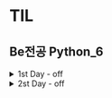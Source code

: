 # TIL

## Be전공 Python_6

<details>
<summary>1st Day - off</summary>
<div markdown="1">

- 신입개발자의 역량

1. 코테통과 (알고리즘)
2. CS
3. 영어
4. 잔디가 빽빽(꾸준한 학습 증명) → 가장 중요

------

#### Git (분산 버전 관리 프로그램) / Github (Git 기반 저장소 서비스) -  소잘능개의 기본
	- 중앙 집중식 버전 관리(SVN, 서버컴퓨터 한대. 매니지먼트쪽 강점.)의 단점 보완.
	- 레거시 프로젝트(와 그 히스토리)의 안정적인 보관을 위해서는 분산 버전 관리가 유리하다.
	- 법인이 쓰기에는 Github이 더 비싸고, 소스코드가 서버로 들어가기 때문에 보안 이슈가 있음.

- CLI (Command Line Interface) & Markdown
	- GUI - 그래픽으로 상호작용. 쉽지만 성능이 더 소모됨.
	- CLI - 명령어를 통해 상호작용. 서버/개발 시스템이 이러한 조작환경제공.
	- Git Bash
		- Git은 Linux로 되어있기 때문에, 윈도우에서 Linux를 사용하기 위해 Git Bash로 수행.
		- 절대경로: 모든 경로 / 상대경로: 현재디렉토리 기준 상대적 위치

- Markdown → 텍스트기반 가벼운 markup언어
	- 문서 구조화와 내용을 쉽고 빠르게 작성코자. (특히 웹 환경)
	- 선택한 언어의 Highlight Syntax 적용.
	- README.md
		- 파일을 통해서 오픈 소스의 공식 문서 작성. 잔디심을때마다!
			- 프로젝트에 대한 설명
			- 가장 먼저 보는 문서
			- 일반적으로 SW와 함께 배포
			- 형식은 따로 없으나 일반적으로 Markdown 활용
		- 개인 프로젝트의 소개 문서 작성
		- 매일 학습한 내용 정리
		- MarkDown 활용한 블로그 운영

#### Repository
- 특정 디렉토리 버전관리하는 저장소
1) git init 명령어로 로컬 저장소 생성 → 기본 필수요소(초기값)을 세팅해줌.
2) .git 디렉토리에 버전 관리에 필요한 것이 들어있음
3) git config —global → 이메일과 유저네임 설정.
4) README.md
- Working Directory(작업하는 실제 디렉토리 — untracked)
 → <git add 파일명 or git add . (현재디렉토리 전체)> →
- Staging Area(커밋으로 남기고 싶은 파일이 있는 곳 — staged)
 → <git commit -m “메세지”> →
- Repository(커밋이 저장되는곳 — committed) → <git push> →
- vscode에서 Git Graph 설치해볼 것!

#### ??Staging Area는 왜 있지??
- Working Directory 자체의 모습이 아니라 수정사항(변화된 내용)만 반영되기 위해서!
- 상용(퍼블리싱)할 내용들만 골라 commit해야 하니깐~

#### Github Repo Settings에서 default Branch를 master로 바꿔야 하는 이유?
- main으로 바뀐 이유가 있다.
 [깃허브, 개발용어 '마스터'→메인으로 바꾼다](https://zdnet.co.kr/view/?no=20200921101131)
- 그런데 기존 기업들은 모두 master로 쓰기 때문에 main으로 저장하자~

#### 로컬과 깃헙 레포 연결하기
- git remote add origin 링크 → 연결.
	- 링크의 별명을 origin으로 설정하는 것.
- git push -u origin master → 깃푸쉬.
	- origin → 별명
	- master → local branch 이름

#### git clone, git pull
- clone == 해당 url을 다운로드 받는 것.
- pull == remote에서 local로 업데이트 하는 것.
	- vscode에서 수정 옵션 선택 가능

</div>
</details>

<details>
<summary>2st Day - off</summary>
<div markdown="1">

### git collaborator 초대

[https://eunoia3jy.tistory.com/118](https://eunoia3jy.tistory.com/118)

### git branch 활용

[https://git-scm.com/book/ko/v2/Git-브랜치-브랜치란-무엇인가](https://git-scm.com/book/ko/v2/Git-%EB%B8%8C%EB%9E%9C%EC%B9%98-%EB%B8%8C%EB%9E%9C%EC%B9%98%EB%9E%80-%EB%AC%B4%EC%97%87%EC%9D%B8%EA%B0%80)

1. 브렌치 생성 후 이동

```bash
git checkout -b (브렌치)

git switch -c (브렌치)
```

[https://git-scm.com/book/ko/v2/Git-브랜치-브랜치와-Merge-의-기초](https://git-scm.com/book/ko/v2/Git-%EB%B8%8C%EB%9E%9C%EC%B9%98-%EB%B8%8C%EB%9E%9C%EC%B9%98%EC%99%80-Merge-%EC%9D%98-%EA%B8%B0%EC%B4%88)

1. 병합 (마스터 브렌치와 입력 브렌치의 병합)

```bash
git merge (브렌치)
```

1. 변화 확인하기

```bash
git log --oneline --graph
```

## 챗봇 프로그래밍

### 4차 산업 혁명과 소프트웨어

- 4차산업 - 소프트웨어 중심의 기술, 산업, 사회 패턴과 절차의 급격한 변화
- 빅데이터, 인공지능, 로봇공학, 사물인터넷, 무인운송, 3D프린터, 나노기술
- 오픈소스 라이브러리를 잘 활용하자! 디자인과 기능을 구상하여 조립하는 것이 중요.
    - 에러를 무서워말자!

### Request module 설치

```bash
pip install request
pip install beautifulsoup4
pip install lxml
```

### .gitignore 활용

[gitignore.io](https://www.toptal.com/developers/gitignore/)

1. 왜 쓰는가?

```
보안상으로 위험성이 있는 파일프로젝트와 
관계없는 파일용량이 너무 커서 제외해야되는 파일등등
git add 에 포함시키기 싫은 경우가 있다.

물론 이 경우 git rm 를 통해 일부 파일만 제외시키면 되지만, 
모든 커밋에 그런 행동을 하는 것은 번거롭다.

따라서 우리는.gitignore 이라는 디렉토리를 만들어 무시할 파일을 넣어 줄 수 있다.
```

2. ***반드시!!*** Repository 만들자마자 생성해야함.
    1. 한 번 git이 관리하기 시작한 파일은 추가적인 ignore가 안된다.
</div>
</details>
